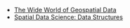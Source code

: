
- [The Wide World of Geospatial Data](https://towardsdatascience.com/november-edition-the-wide-world-of-geospatial-data-62f13384237e)
- [Spatial Data Science: Data Structures](https://towardsdatascience.com/handling-criticism-at-work-as-a-data-scientist-a1ae74c4f07d)
